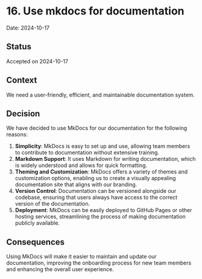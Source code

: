# 16. Use mkdocs for documentation

Date: 2024-10-17

## Status

Accepted on 2024-10-17  


## Context

We need a user-friendly, efficient, and maintainable documentation system.

## Decision

We have decided to use MkDocs for our documentation for the following reasons:

1. **Simplicity**: MkDocs is easy to set up and use, allowing team members to contribute to documentation without extensive training.
2. **Markdown Support**: It uses Markdown for writing documentation, which is widely understood and allows for quick formatting.
3. **Theming and Customization**: MkDocs offers a variety of themes and customization options, enabling us to create a visually appealing documentation site that aligns with our branding.
4. **Version Control**: Documentation can be versioned alongside our codebase, ensuring that users always have access to the correct version of the documentation.
5. **Deployment**: MkDocs can be easily deployed to GitHub Pages or other hosting services, streamlining the process of making documentation publicly available.

## Consequences

Using MkDocs will make it easier to maintain and update our documentation, improving the onboarding process for new team members and enhancing the overall user experience.